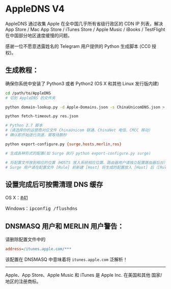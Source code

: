 # AppleDNS V4

AppleDNS 通过收集 Apple 在全中国几乎所有省级行政区的 CDN IP 列表，解决 App Store / Mac App Store / iTunes Store / Apple Music / iBooks / TestFlight 在中国部分地区速度缓慢的问题。

感谢一位不愿意透露姓名的 Telegram 用户提供的 Python 生成脚本 (CC0 授权)。

## 生成教程：
确保你系统中安装了 Python3 或者 Python2 (OS X 和其他 Linux 发行版内建)

```bash
cd /path/to/AppleDNS
# 切到 AppleDNS 的文件夹

python domain-lookup.py -d Apple-Domains.json -s ChinaUnicomDNS.json > res.json

python fetch-timeout.py res.json

# Python 2.7 脚本
#（请选择你的运营商对应文件 ChinaUnicom 联通、ChinaNet 电信、CMCC 移动）
# 确认即开始进行测速，需等待数秒

python export-configure.py {surge,hosts,merlin,ros}

# 生成各种形式的配置(如 Surge 执行 python export-configure.py surge)

# 将配置文件放到相应的位置（HOSTS 放入系统相应位置、路由器用户请独立配置路由器后台）
# Surge 用户请在配置文件 [Rule] 前新建 [Host] 将生成的配置放入 [Host] 后（[Rule] 前）。
```

## 设置完成后可按需清理 DNS 缓存

OS X：[#41](../../issues/41)

Windows：<kbd>ipconfig /flushdns</kbd>

## DNSMASQ 用户和 MERLIN 用户警告：

请删除配置文件中的

```ini
address=/itunes.apple.com/***
```

该配置在 DNSMASQ 中意味着将 `itunes.apple.com` 泛解析！

-----------------------------------------------------

Apple、App Store、Apple Music 和 iTunes 是 Apple Inc. 在美国和其他 国家/地区的注册商标。

